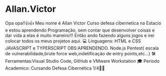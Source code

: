 # Allan.Victor
Opa opa!!👍👍
Meu nome é Allan Victor
Curso defesa cibernetica na Estacio e estou aprendendo Programação,
sem contar que desenvolver coisas e dar vida a elas é muito maneiro!!!
Então ando fazendo alguns jogos e irei colocar todos os meus projetos aqui.
💻 Linguagens:
HTML e CSS
JAVASCRIPT e TYPERSCRIPT OBS:APRENDENDO.
Node.js
Pentest( escala de vulnerabilidade,brute force web,indetificação de entry points,etc...)
🛠️ Ferramentas:Visual Studio Code, GitHub e VMware Workstation 
🎓 Periodo Academico:
Cursando Defesa Cibernética 1/4👨‍💻
